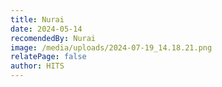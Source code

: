 ```yaml
---
title: Nurai
date: 2024-05-14
recomendedBy: Nurai
image: /media/uploads/2024-07-19_14.18.21.png
relatePage: false
author: HITS
---
```

